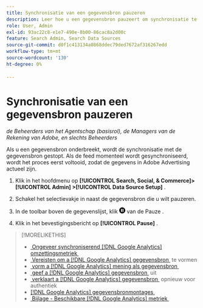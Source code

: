 ```yaml
---
title: Synchronisatie van een gegevensbron pauzeren
description: Leer hoe u een gegevensbron pauzeert om synchronisatie te stoppen.
role: User, Admin
exl-id: 93ac22c8-e1e7-490e-8b00-86cac8a2d00c
feature: Search Admin, Search Data Sources
source-git-commit: d0f1c413134a0868ddec79ded7672af316267edd
workflow-type: tm+mt
source-wordcount: '130'
ht-degree: 0%

---
```


# Synchronisatie van een gegevensbron pauzeren

*de Beheerders van het Agentschap (basisrol), de Managers van de Rekening van Adobe, en slechts Beheerders*

Als u een gegevensbron onderbreekt, wordt de synchronisatie met de gegevensbron gestopt. Als de feed momenteel wordt gesynchroniseerd, wordt het proces eerst voltooid, zodat de gegevens in Adobe Advertising actueel zijn.

1. Klik in het hoofdmenu op **[!UICONTROL Search, Social, & Commerce]> [!UICONTROL Admin] >[!UICONTROL Data Source Setup]** .

1. Schakel het selectievakje in naast de gegevensbron die u wilt pauzeren.

1. In de toolbar boven de gegevenslijst, klik ![&#128279;](/help/search-social-commerce/assets/pause.png " Pauze ") van de Pauze .

1. Klik in het bevestigingsbericht op **[!UICONTROL Pause]** .

>[!MORELIKETHIS]
>
>* [&#x200B; Ongeveer synchroniserend  [!DNL Google Analytics]  omzettingsmetriek &#x200B;](data-source-about.md)
>* [&#x200B; Vereisten om a  [!DNL Google Analytics]  gegevensbron &#x200B;](data-source-prerequisites.md) te vormen
>* [&#x200B; vorm a  [!DNL Google Analytics]  mening als gegevensbron &#x200B;](data-source-configure.md)
>* [&#x200B; geef a  [!DNL Google Analytics]  gegevensbron &#x200B;](data-source-edit.md) uit
>* [&#x200B; verklaart a  [!DNL Google Analytics]  gegevensbron &#x200B;](data-source-reauthenticate.md) opnieuw voor authentiek
>* [[!DNL Google Analytics]  gegevensbronmontages &#x200B;](data-source-settings.md)
>* [&#x200B; Bijlage - Beschikbare  [!DNL Google Analytics]  metriek &#x200B;](data-source-ga-metrics.md)
